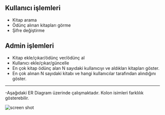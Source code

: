 ## Kullanıcı işlemleri 
- Kitap arama
- Ödünç alınan kitapları görme
- Şifre değiştirme

## Admin işlemleri 
- Kitap ekle/çıkar/ödünç ver/ödünç al
- Kullanıcı ekle/çıkar/güncelle
- En çok kitap ödünç alan N sayıdaki kullanıcıyı ve aldıkları kitapları göster.
- En çok alınan N sayıdaki kitabı ve hangi kullanıcılar tarafından alındığını göster.


------------------------------------------------------------------------------------------------------------------------
-Aşağıdaki ER Diagram üzerinde çalışmaktadır. Kolon isimleri farklılık gösterebilir.

![screen shot](https://cloud.githubusercontent.com/assets/20739328/26764437/87f08236-496f-11e7-8d1d-c3695786afd7.png)
